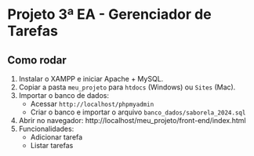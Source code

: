 # Projeto 3ª EA - Gerenciador de Tarefas

## Como rodar

1. Instalar o XAMPP e iniciar Apache + MySQL.
2. Copiar a pasta `meu_projeto` para `htdocs` (Windows) ou `Sites` (Mac).
3. Importar o banco de dados:
   - Acessar `http://localhost/phpmyadmin`
   - Criar o banco e importar o arquivo `banco_dados/saborela_2024.sql`
4. Abrir no navegador:
   http://localhost/meu_projeto/front-end/index.html
5. Funcionalidades:
   - Adicionar tarefa
   - Listar tarefas
